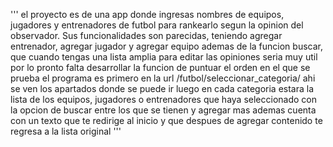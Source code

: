 '''
el proyecto es de una app donde ingresas nombres de equipos, jugadores y entrenadores de futbol para rankearlo segun la opinion del
observador. Sus funcionalidades son parecidas, teniendo agregar entrenador, agregar jugador y agregar equipo
ademas de la funcion buscar, que cuando tengas una lista amplia para editar las opiniones seria muy util
por lo pronto falta desarrollar la funcion de puntuar
el orden en el que se prueba el programa es primero en la url /futbol/seleccionar_categoria/ ahi se ven los apartados donde se puede ir
luego en cada categoria estara la lista de los equipos, jugadores o entrenadores que haya seleccionado con la opcion de buscar entre los que se tienen
y agregar mas
ademas cuenta con un texto que te redirige al inicio y que despues de agregar contenido te regresa a la lista original
'''

